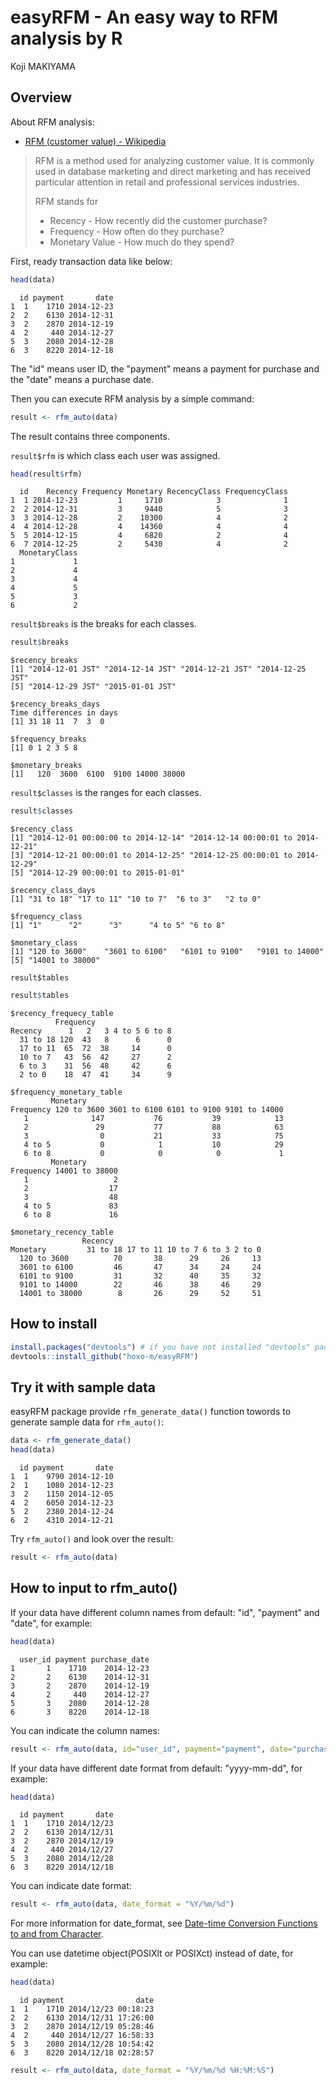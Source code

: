 # easyRFM - An easy way to RFM analysis by R
Koji MAKIYAMA  



## Overview

About RFM analysis:

- [RFM (customer value) - Wikipedia](http://en.wikipedia.org/wiki/RFM_%28customer_value%29)

> RFM is a method used for analyzing customer value. It is commonly used in database marketing and direct marketing and has received particular attention in retail and professional services industries.
> 
> RFM stands for
>
> - Recency - How recently did the customer purchase?
> - Frequency - How often do they purchase?
> - Monetary Value - How much do they spend?

First, ready transaction data like below:




```r
head(data)
```

```
  id payment       date
1  1    1710 2014-12-23
2  2    6130 2014-12-31
3  2    2870 2014-12-19
4  2     440 2014-12-27
5  3    2080 2014-12-28
6  3    8220 2014-12-18
```

The "id" means user ID, the "payment" means a payment for purchase and the "date" means a purchase date.

Then you can execute RFM analysis by a simple command:


```r
result <- rfm_auto(data)
```

The result contains three components.

`result$rfm` is which class each user was assigned.


```r
head(result$rfm)
```

```
  id    Recency Frequency Monetary RecencyClass FrequencyClass
1  1 2014-12-23         1     1710            3              1
2  2 2014-12-31         3     9440            5              3
3  3 2014-12-28         2    10300            4              2
4  4 2014-12-28         4    14360            4              4
5  5 2014-12-15         4     6820            2              4
6  7 2014-12-25         2     5430            4              2
  MonetaryClass
1             1
2             4
3             4
4             5
5             3
6             2
```

`result$breaks` is the breaks for each classes.


```r
result$breaks
```

```
$recency_breaks
[1] "2014-12-01 JST" "2014-12-14 JST" "2014-12-21 JST" "2014-12-25 JST"
[5] "2014-12-29 JST" "2015-01-01 JST"

$recency_breaks_days
Time differences in days
[1] 31 18 11  7  3  0

$frequency_breaks
[1] 0 1 2 3 5 8

$monetary_breaks
[1]   120  3600  6100  9100 14000 38000
```

`result$classes` is the ranges for each classes.


```r
result$classes
```

```
$recency_class
[1] "2014-12-01 00:00:00 to 2014-12-14" "2014-12-14 00:00:01 to 2014-12-21"
[3] "2014-12-21 00:00:01 to 2014-12-25" "2014-12-25 00:00:01 to 2014-12-29"
[5] "2014-12-29 00:00:01 to 2015-01-01"

$recency_class_days
[1] "31 to 18" "17 to 11" "10 to 7"  "6 to 3"   "2 to 0"  

$frequency_class
[1] "1"      "2"      "3"      "4 to 5" "6 to 8"

$monetary_class
[1] "120 to 3600"    "3601 to 6100"   "6101 to 9100"   "9101 to 14000" 
[5] "14001 to 38000"
```

`result$tables`


```r
result$tables
```

```
$recency_frequecy_table
          Frequency
Recency      1   2   3 4 to 5 6 to 8
  31 to 18 120  43   8      6      0
  17 to 11  65  72  38     14      0
  10 to 7   43  56  42     27      2
  6 to 3    31  56  48     42      6
  2 to 0    18  47  41     34      9

$frequency_monetary_table
         Monetary
Frequency 120 to 3600 3601 to 6100 6101 to 9100 9101 to 14000
   1              147           76           39            13
   2               29           77           88            63
   3                0           21           33            75
   4 to 5           0            1           10            29
   6 to 8           0            0            0             1
         Monetary
Frequency 14001 to 38000
   1                   2
   2                  17
   3                  48
   4 to 5             83
   6 to 8             16

$monetary_recency_table
                Recency
Monetary         31 to 18 17 to 11 10 to 7 6 to 3 2 to 0
  120 to 3600          70       38      29     26     13
  3601 to 6100         46       47      34     24     24
  6101 to 9100         31       32      40     35     32
  9101 to 14000        22       46      38     46     29
  14001 to 38000        8       26      29     52     51
```

## How to install


```r
install.packages("devtools") # if you have not installed "devtools" package
devtools::install_github("hoxo-m/easyRFM")
```

## Try it with sample data

easyRFM package provide `rfm_generate_data()` function towords to generate sample data for `rfm_auto()`:


```r
data <- rfm_generate_data()
head(data)
```

```
  id payment       date
1  1    9790 2014-12-10
2  1    1080 2014-12-23
3  2    1150 2014-12-05
4  2    6050 2014-12-23
5  2    2380 2014-12-24
6  2    4310 2014-12-21
```

Try `rfm_auto()` and look over the result:


```r
result <- rfm_auto(data)
```

## How to input to rfm_auto()

If your data have different column names from default: "id", "payment" and "date", for example:




```r
head(data)
```

```
  user_id payment purchase_date
1       1    1710    2014-12-23
2       2    6130    2014-12-31
3       2    2870    2014-12-19
4       2     440    2014-12-27
5       3    2080    2014-12-28
6       3    8220    2014-12-18
```

You can indicate the column names:


```r
result <- rfm_auto(data, id="user_id", payment="payment", date="purchase_date")
```

If your data have different date format from default: "yyyy-mm-dd", for example:




```r
head(data)
```

```
  id payment       date
1  1    1710 2014/12/23
2  2    6130 2014/12/31
3  2    2870 2014/12/19
4  2     440 2014/12/27
5  3    2080 2014/12/28
6  3    8220 2014/12/18
```

You can indicate date format:


```r
result <- rfm_auto(data, date_format = "%Y/%m/%d")
```

For more information for date_format, see [Date-time Conversion Functions to and from Character](http://stat.ethz.ch/R-manual/R-patched/library/base/html/strptime.html).

You can use datetime object(POSIXlt or POSIXct) instead of date, for example:




```r
head(data)
```

```
  id payment                date
1  1    1710 2014/12/23 00:18:23
2  2    6130 2014/12/31 17:26:00
3  2    2870 2014/12/19 05:28:46
4  2     440 2014/12/27 16:58:33
5  3    2080 2014/12/28 10:54:42
6  3    8220 2014/12/18 02:28:57
```


```r
result <- rfm_auto(data, date_format = "%Y/%m/%d %H:%M:%S")
```
